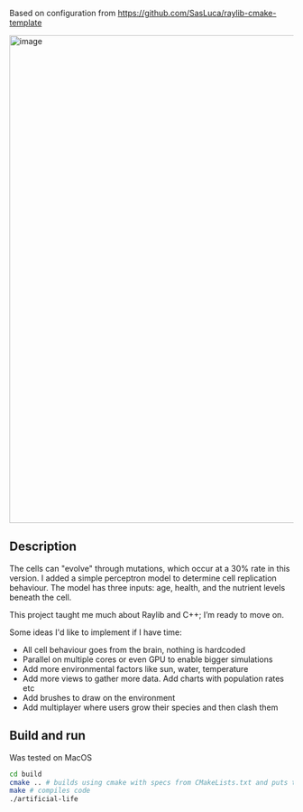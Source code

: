 Based on configuration from https://github.com/SasLuca/raylib-cmake-template

<a href="https://www.youtube.com/watch?v=NyV3he_dnt0">
  <img width="864" alt="image" src="https://github.com/user-attachments/assets/006b2e0e-828f-4648-81ed-6d443bf4c4b1" />
</a>

## Description

The cells can "evolve" through mutations, which occur at a 30% rate in this version.
I added a simple perceptron model to determine cell replication behaviour. The model has three inputs: age, health, and the nutrient levels beneath the cell.

This project taught me much about Raylib and C++; I’m ready to move on.

Some ideas I'd like to implement if I have time:
- All cell behaviour goes from the brain, nothing is hardcoded
- Parallel on multiple cores or even GPU to enable bigger simulations
- Add more environmental factors like sun, water, temperature
- Add more views to gather more data. Add charts with population rates etc
- Add brushes to draw on the environment
- Add multiplayer where users grow their species and then clash them


## Build and run

Was tested on MacOS

```sh
cd build
cmake .. # builds using cmake with specs from CMakeLists.txt and puts the output in build folder
make # compiles code
./artificial-life
```
